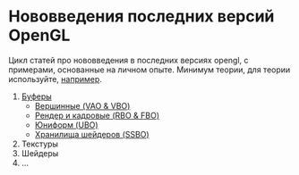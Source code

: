 # Нововведения последних версий OpenGL

Цикл статей про нововведения в последних версиях opengl, с примерами, основанные на личном опыте. Минимум теории, для теории используйте, [например](https://github.com/loginmen/learnopengl/blob/master/README.md).

1. [Буферы](buffers.md)
   - [Вершинные (VAO & VBO)](buffers.md#%D0%B2%D0%B5%D1%80%D1%88%D0%B8%D0%BD%D0%BD%D1%8B%D0%B5-%D0%B1%D1%83%D1%84%D0%B5%D1%80%D1%8B)
   - [Рендер и кадровые (RBO & FBO)](buffers.md#%D0%BA%D0%B0%D0%B4%D1%80%D0%BE%D0%B2%D1%8B%D0%B9-%D0%B8-%D1%80%D0%B5%D0%BD%D0%B4%D0%B5%D1%80-%D0%B1%D1%83%D1%84%D0%B5%D1%80%D1%8B)
   - [Юниформ (UBO)](buffers.md#%D1%8E%D0%BD%D0%B8%D1%84%D0%BE%D1%80%D0%BC-%D0%B1%D1%83%D1%84%D0%B5%D1%80-ubo)
   - [Хранилища шейдеров (SSBO)](buffers.md#%D0%B1%D1%83%D1%84%D0%B5%D1%80-%D1%85%D1%80%D0%B0%D0%BD%D0%B8%D0%BB%D0%B8%D1%89%D0%B0-%D1%88%D0%B5%D0%B9%D0%B4%D0%B5%D1%80%D0%BE%D0%B2-ssbo)
2. Текстуры
3. Шейдеры
4. ...
